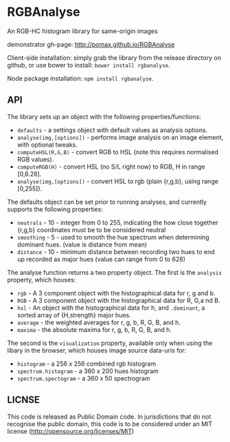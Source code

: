 RGBAnalyse
==========

An RGB-HC histogram library for same-origin images

demonstrator gh-page: http://pomax.github.io/RGBAnalyse

Client-side installation: simply grab the library from the release directory on github,
or use bower to install: `bower install rgbanalyse`.

Node package installation: `npm install rgbanalyse`.


API
---

The library sets up an object with the following properties/functions:

* `defaults` - a settings object with default values as analysis options.
* `analyse(img,[options])` - performs image analysis on an image element, with optional tweaks.
* `computeHSL(R,G,B)` - convert RGB to HSL (note this requires normalised RGB values).
* `computeRGB(H)` - convert HSL (no S/L right now) to RGB, H in range [0,6.28].
* `analyse(img,[options])` - convert HSL to rgb (plain {r,g,b}, using range [0,255]).

The defaults object can be set prior to running analyses, and currently supports the following properties:

* `neutrals` - 10 - integer from 0 to 255, indicating the how close together {r,g,b} coordinates must be to be considered neutral
* `smoothing` - 5 - used to smooth the hue spectrum when determining dominant hues. (value is distance from mean)
* `distance` - 10 - minimum distance between recording two hues to end up recorded as major hues (value can range from 0 to 628)

The analyse function returns a two property object. The first is the `analysis` property, which houses:

* `rgb` - A 3 component object with the histographical data for r, g and b.
* `RGB` - A 3 component object with the histographical data for R, G,a nd B.
* `hsl` - An object with the histographical data for h, and <code>.dominant</code>, a sorted array of {H,strength} major hues.
* `average` - the weighted averages for r, g, b, R, G, B, and h.
* `maxima` - the absolute maxima for r, g, b, R, G, B, and h.

The second is the `visualization` property, available only when using the libary in the browser, which houses image source data-uris for:

* `histogram` - a 256 x 256 combined rgb histogram
* `spectrum.histogram` - a 360 x 200 hues histogram
* `spectrum.spectogram` - a 360 x 50 spectrogram


LICNSE
------

This code is released as Public Domain code. In jurisdictions that do not recognise the public domain, this code is to be considered under an MIT license (http://opensource.org/licenses/MIT)
